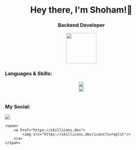 <h1 align="center">Hey there, I'm Shoham!👋</h1>

<h3 align="center">Backend Developer</h3>

<div id="header" align="center">
  <img src="https://media.giphy.com/media/M9gbBd9nbDrOTu1Mqx/giphy.gif" width="100"/>
</div>

<h3>Languages & Skills:</h3>
<p align="center">
    <a href="https://skillicons.dev">
      <img src="https://skillicons.dev/icons?i=java,spring,maven,docker,mysql,postman,aws,postgresql,git,mongodb" />
      <br>
      <img src="https://skillicons.dev/icons?i=js,react,python,html,css" />
      <br><br>
    </a>
</p>

<h3>My Social:</h3>
<p>
    <a href="https://www.linkedin.com/in/shoham-dar-7b3a91229/">
        <img src="https://skillicons.dev/icons?i=linkedin"/>
    </a>

    
    <span>
        <a href="https://skillicons.dev">
            <img src="https://skillicons.dev/icons?i=replit"/>
        </a>
    </span>

</p>
